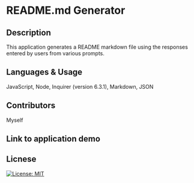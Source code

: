 # README.md Generator

## Description
This application generates a README markdown file using the responses entered by users from various prompts.

## Languages & Usage
JavaScript, Node, Inquirer (version 6.3.1), Markdown, JSON

## Contributors
Myself

## Link to application demo

## Licnese
[![License: MIT](https://img.shields.io/badge/License-MIT-yellow.svg)](https://opensource.org/licenses/MIT)